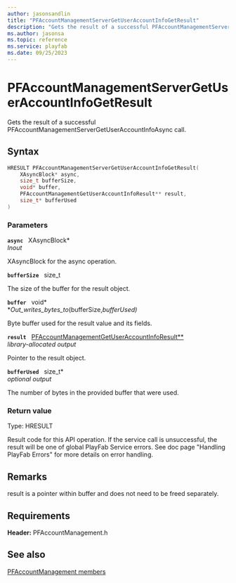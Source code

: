 ```yaml
---
author: jasonsandlin
title: "PFAccountManagementServerGetUserAccountInfoGetResult"
description: "Gets the result of a successful PFAccountManagementServerGetUserAccountInfoAsync call."
ms.author: jasonsa
ms.topic: reference
ms.service: playfab
ms.date: 09/25/2023
---
```


# PFAccountManagementServerGetUserAccountInfoGetResult  

Gets the result of a successful PFAccountManagementServerGetUserAccountInfoAsync call.  

## Syntax  
  
```cpp
HRESULT PFAccountManagementServerGetUserAccountInfoGetResult(  
    XAsyncBlock* async,  
    size_t bufferSize,  
    void* buffer,  
    PFAccountManagementGetUserAccountInfoResult** result,  
    size_t* bufferUsed  
)  
```  
  
### Parameters  
  
**`async`** &nbsp; XAsyncBlock*  
*_Inout_*  
  
XAsyncBlock for the async operation.  
  
**`bufferSize`** &nbsp; size_t  
  
The size of the buffer for the result object.  
  
**`buffer`** &nbsp; void*  
*_Out_writes_bytes_to_(bufferSize,*bufferUsed)*  
  
Byte buffer used for the result value and its fields.  
  
**`result`** &nbsp; [PFAccountManagementGetUserAccountInfoResult**](../../pfaccountmanagementtypes/structs/pfaccountmanagementgetuseraccountinforesult.md)  
*library-allocated output*  
  
Pointer to the result object.  
  
**`bufferUsed`** &nbsp; size_t*  
*optional output*  
  
The number of bytes in the provided buffer that were used.  
  
  
### Return value
Type: HRESULT
  
Result code for this API operation. If the service call is unsuccessful, the result will be one of global PlayFab Service errors. See doc page "Handling PlayFab Errors" for more details on error handling.
  
## Remarks  
  
result is a pointer within buffer and does not need to be freed separately.
  
## Requirements  
  
**Header:** PFAccountManagement.h
  
## See also  
[PFAccountManagement members](../pfaccountmanagement_members.md)  

  
  
